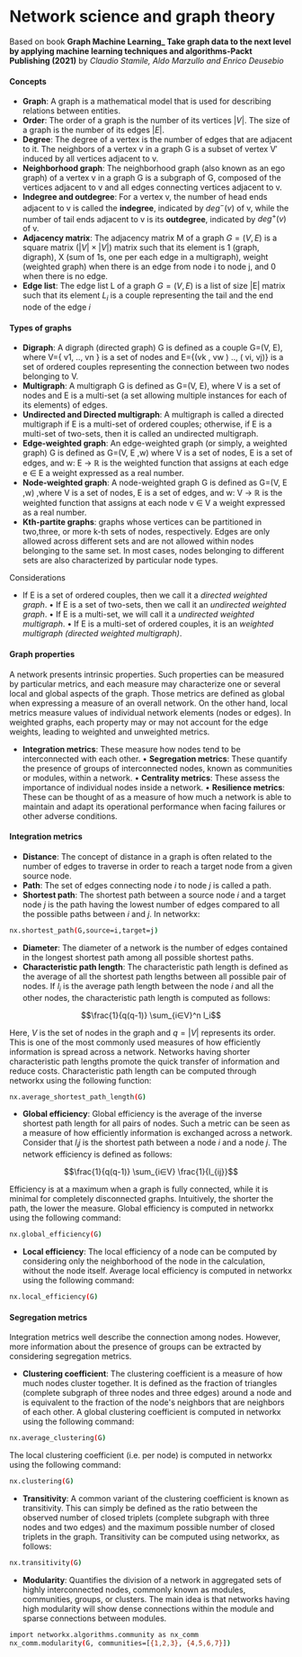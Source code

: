 # Network science and graph theory

Based on book **Graph Machine Learning_ Take graph data to the next level by applying machine learning techniques and algorithms-Packt Publishing (2021)** by *Claudio Stamile, Aldo Marzullo and Enrico Deusebio* 

#### Concepts

* **Graph**: A graph is a mathematical model that is used for describing relations between entities.
* **Order**: The order of a graph is the number of its vertices $|V|$. The size of a graph is the number of its edges $|E|$.
* **Degree**: The degree of a vertex is the number of edges that are adjacent to it. The neighbors of a vertex v in a graph G is a subset of vertex V′ induced by all vertices adjacent to v.
* **Neighborhood graph**: The neighborhood graph (also known as an ego graph) of a vertex v in a graph G is a subgraph of G, composed of the vertices adjacent to v and all edges connecting vertices adjacent to v.
* **Indegree and outdegree**: For a vertex v, the number of head ends adjacent to v is called the **indegree**, indicated by $deg^-(v)$ of v, while the number of tail ends adjacent to v is its **outdegree**, indicated by $deg^+(v)$ of v.
* **Adjacency matrix**: The adjacency matrix M of a graph $G=(V,E)$ is a square matrix $(|V| × |V|)$ matrix such that its element is 1 (graph, digraph), X (sum of 1s, one per each edge in a multigraph), weight (weighted graph) when there is an edge from node i to node j, and 0 when there is no edge.
* **Edge list**: The edge list L of a graph $G=(V,E)$ is a list of size |E| matrix such that its element $L_i$ is a couple representing the tail and the end node of the edge $i$

#### Types of graphs

* **Digraph**: A digraph (directed graph) G is defined as a couple G=(V, E), where V={ v1, .., vn } is a set of nodes and E={(vk , vw ) .., ( vi, vj)} is a set of ordered couples representing the connection between two nodes belonging to V.
* **Multigraph**: A multigraph G is defined as G=(V, E), where V is a set of nodes and E is a multi-set (a set allowing multiple instances for each of its elements) of edges.
* **Undirected and Directed multigraph**: A multigraph is called a directed multigraph if E is a multi-set of ordered couples; otherwise, if E is a multi-set of two-sets, then it is called an undirected multigraph.
* **Edge-weighted graph**: An edge-weighted graph (or simply, a weighted graph) G is defined as G=(V, E ,w) where V is a set of nodes, E is a set of edges, and w: E → ℝ is the weighted function that assigns at each edge e ∈ E a weight expressed as a real number.
* **Node-weighted graph**: A node-weighted graph G is defined as G=(V, E ,w) ,where V is a set of nodes, E is a set of edges, and w: V → ℝ is the weighted function that assigns at each node v ∈ V a weight expressed as a real number.
* **Kth-partite graphs**: graphs whose vertices can be partitioned in two,three, or more k-th sets of nodes, respectively. Edges are only allowed across different sets and are not allowed within nodes belonging to the same set. In most cases, nodes belonging to different sets are also characterized by particular node types.

Considerations

* If E is a set of ordered couples, then we call it a *directed weighted graph*.
• If E is a set of two-sets, then we call it an *undirected weighted graph*.
• If E is a multi-set, we will call it a *undirected weighted multigraph*.
• If E is a multi-set of ordered couples, it is an *weighted multigraph (directed weighted multigraph)*.

#### Graph properties

A network presents intrinsic properties. Such properties can be measured by particular metrics, and each measure may characterize one or several local and global aspects of the graph. Those metrics are defined as global when expressing a measure of an overall network. On the other hand, local metrics measure values of individual network elements (nodes or edges). In weighted graphs, each property may or may not account for the edge weights, leading to weighted and unweighted metrics.

* **Integration metrics**: These measure how nodes tend to be interconnected with each other.
• **Segregation metrics**: These quantify the presence of groups of interconnected nodes, known as communities or modules, within a network.
• **Centrality metrics**: These assess the importance of individual nodes inside a network.
• **Resilience metrics**: These can be thought of as a measure of how much a network is able to maintain and adapt its operational performance when facing failures or other adverse conditions.

#### Integration metrics

* **Distance**: The concept of distance in a graph is often related to the number of edges to traverse in order to reach a target node from a given source node.
* **Path**: The set of edges connecting node $i$ to node $j$ is called a path.
* **Shortest path**: The shortest path between a source node $i$ and a target node $j$ is the path having the lowest number of edges compared to all the possible paths between $i$ and $j$. In networkx:

```bash
nx.shortest_path(G,source=i,target=j)
```

* **Diameter**: The diameter of a network is the number of edges contained in the longest shortest path among all possible shortest paths.
* **Characteristic path length**: The characteristic path length is defined as the average of all the shortest path lengths between all possible pair of nodes. If $l_i$ is the average path length between the node $i$ and all the other nodes, the characteristic path length is computed as follows:

$$\frac{1}{q(q-1)} \sum_{i∈V}^n l_i$$

Here, $V$ is the set of nodes in the graph and $q = |V|$ represents its order. This is one of the most commonly used measures of how efficiently information is spread across a network. Networks having shorter characteristic path lengths promote the quick transfer of information and reduce costs. Characteristic path length can be computed through networkx using the following function:

```bash
nx.average_shortest_path_length(G)
```

* **Global efficiency**: Global efficiency is the average of the inverse shortest path length for all pairs of nodes. Such a metric can be seen as a measure of how efficiently information is exchanged across a network. Consider that $l_ij$ is the shortest path between a node $i$ and a node $j$. The network efficiency is defined as follows:

$$\frac{1}{q(q-1)} \sum_{i∈V} \frac{1}{l_{ij}}$$

Efficiency is at a maximum when a graph is fully connected, while it is minimal for completely disconnected graphs. Intuitively, the shorter the path, the lower the measure.  Global efficiency is computed in networkx using the following command:

```bash
nx.global_efficiency(G)
```

* **Local efficiency**: The local efficiency of a node can be computed by considering only the neighborhood of the node in the calculation, without the node itself. Average local efficiency is computed in networkx using the following command:

```bash
nx.local_efficiency(G)
```

#### Segregation metrics

Integration metrics well describe the connection among nodes. However, more information about the presence of groups can be extracted by considering segregation metrics.

* **Clustering coefficient**: The clustering coefficient is a measure of how much nodes cluster together. It is defined as the fraction of triangles (complete subgraph of three nodes and three edges) around a node and is equivalent to the fraction of the node's neighbors that are neighbors of each other. A global clustering coefficient is computed in networkx using the following command:

```bash
nx.average_clustering(G)
```

The local clustering coefficient (i.e. per node) is computed in networkx using the following command:

```bash
nx.clustering(G)
```

* **Transitivity**: A common variant of the clustering coefficient is known as transitivity. This can simply be defined as the ratio between the observed number of closed triplets (complete subgraph with three nodes and two edges) and the maximum possible number of closed triplets in the graph. Transitivity can be computed using networkx, as follows:

```bash
nx.transitivity(G)
```

* **Modularity**: Quantifies the division of a network in aggregated sets of highly interconnected nodes, commonly known as modules, communities, groups, or clusters. The main idea is that networks having high modularity will show dense connections within the module and sparse connections between modules.

```bash
import networkx.algorithms.community as nx_comm
nx_comm.modularity(G, communities=[{1,2,3}, {4,5,6,7}])
```